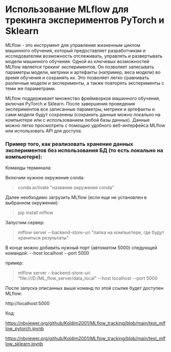 # Использование MLflow для трекинга экспериментов PyTorch и Sklearn

MLflow - это инструмент для управления жизненным циклом машинного обучения, который предоставляет разработчикам и исследователям возможность отслеживать, управлять и развертывать модели машинного обучения. Одной из ключевых возможностей MLflow является трекинг экспериментов.  Он позволяет записывать параметры модели, метрики и артефакты (например, веса модели) во время обучения и сохранять их. Это позволяет легко сравнивать различные модели и эксперименты, а также повторять эксперименты с теми же параметрами.


MLflow поддерживает множество фреймворков машинного обучения, включая PyTorch и Sklearn. После завершения проведения экспериментов все записанные параметры, метрики и артефакты и сами модели будут сохранены (сохранить данные можно локально на компьютере или с использованием любой базы данных). Данные можно легко просмотреть с помощью удобного веб-интерфейса MLflow или использовать API для доступа.

### Пример того, как реализовать хранение данных экспериментов без использования БД (то есть локально на компьютере):

Команды терминала:

Включим нужное окружение conda:

>conda activate "название окружения conda"

Далее необходимо загрузить MLflow (если еще не установлен в выбранном окружении):
>pip install mlflow

Запустим сервер:

>mlflow server --backend-store-uri "папка на компьютере, где будут храниться результаты"

В конце можно добавить нужный порт (автоматом 5000) следующей командой: --host localhost --port 5000

пример:
>mlflow server --backend-store-uri "file:///D:/ML_flow_server/data_local" --host localhost --port 5000


После запуска описанных выше команд по этой ссылке будет доступен MLflow:

http://localhost:5000

Код:

https://nbviewer.org/github/Koldim2001/MLflow_tracking/blob/main/test_mlflow_pytorch.ipynb

https://nbviewer.org/github/Koldim2001/MLflow_tracking/blob/main/test_mlflow_sklearn.ipynb
